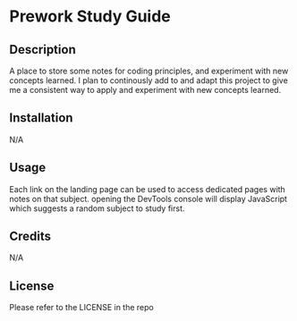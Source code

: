 # Prework Study Guide

## Description

A place to store some notes for coding principles, and experiment with new concepts learned. I plan to continously add to and adapt this project to give me a consistent way to apply and experiment with new concepts learned. 

## Installation

N/A

## Usage

Each link on the landing page can be used to access dedicated pages with notes on that subject. 
opening the DevTools console will display JavaScript which suggests a random subject to study first. 

## Credits

N/A

## License

Please refer to the LICENSE in the repo
